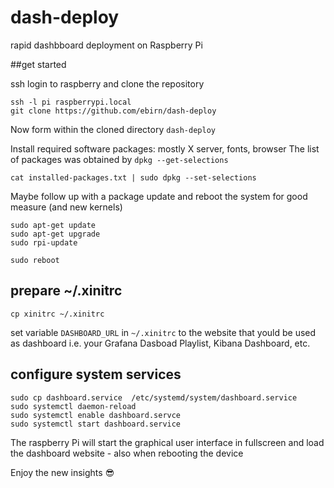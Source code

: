 # dash-deploy
rapid dashbboard deployment on Raspberry Pi 

##get started

ssh login to raspberry and clone the repository
```
ssh -l pi raspberrypi.local
git clone https://github.com/ebirn/dash-deploy
```
Now form within the cloned directory `dash-deploy`

Install required software packages: mostly X server, fonts, browser
The list of packages was obtained by `dpkg --get-selections`
```
cat installed-packages.txt | sudo dpkg --set-selections
```
Maybe follow up with a package update and reboot the system for good measure (and new kernels)
```
sudo apt-get update
sudo apt-get upgrade
sudo rpi-update

sudo reboot
```

## prepare ~/.xinitrc
```
cp xinitrc ~/.xinitrc
```
set variable `DASHBOARD_URL` in `~/.xinitrc` to the website that yould be used as dashboard
i.e. your Grafana Dasboad Playlist, Kibana Dashboard, etc.

## configure system services
```
sudo cp dashboard.service  /etc/systemd/system/dashboard.service
sudo systemctl daemon-reload
sudo systemctl enable dashboard.servce
sudo systemctl start dashboard.service
```
The raspberry Pi will start the graphical user interface in fullscreen 
and load the dashboard website - also when rebooting the device

Enjoy the new insights :sunglasses:




